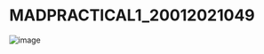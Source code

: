 # MADPRACTICAL1_20012021049
![image](https://user-images.githubusercontent.com/110885313/183584340-26423b1c-2820-443b-b44b-dc0dc222877d.png)
